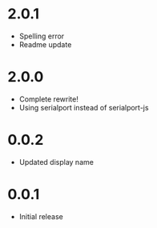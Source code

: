 # 2.0.1
* Spelling error
* Readme update

# 2.0.0
* Complete rewrite!
* Using serialport instead of serialport-js

# 0.0.2
* Updated display name

# 0.0.1
* Initial release
